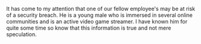 It has come to my attention that one of our fellow employee's may be at risk of a security breach. He is a young male who is immersed in several online communities and is an active video game streamer. I have known him for quite some time so know that this information is true and not mere speculation.

